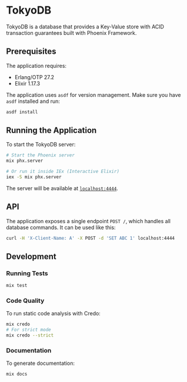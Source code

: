 # TokyoDB

TokyoDB is a database that provides a Key-Value store with ACID transaction guarantees built with Phoenix Framework.

## Prerequisites

The application requires:
- Erlang/OTP 27.2
- Elixir 1.17.3

The application uses `asdf` for version management. Make sure you have `asdf` installed and run:

```bash
asdf install
```

## Running the Application

To start the TokyoDB server:

```bash
# Start the Phoenix server
mix phx.server

# Or run it inside IEx (Interactive Elixir)
iex -S mix phx.server
```

The server will be available at [`localhost:4444`](http://localhost:4444).

## API

The application exposes a single endpoint `POST /`, which handles all database commands. It can be used like this:

```bash
curl -H 'X-Client-Name: A' -X POST -d 'SET ABC 1' localhost:4444
```

## Development

### Running Tests

```bash
mix test
```

### Code Quality

To run static code analysis with Credo:

```bash
mix credo
# For strict mode
mix credo --strict
```

### Documentation

To generate documentation:

```bash
mix docs
```